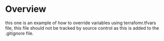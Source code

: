 # Overview

this one is an example of how to override variables using terrafomr.tfvars file, this file should not be tracked by source control as this is added to the .gitignore file.